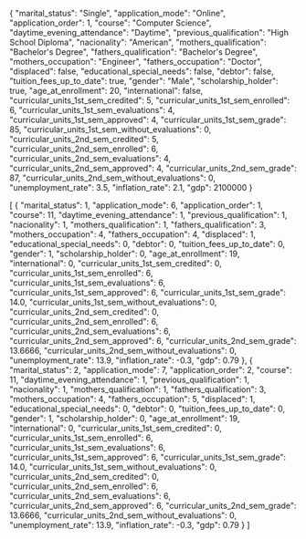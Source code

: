 {
    "marital_status": "Single",
    "application_mode": "Online",
    "application_order": 1,
    "course": "Computer Science",
    "daytime_evening_attendance": "Daytime",
    "previous_qualification": "High School Diploma",
    "nacionality": "American",
    "mothers_qualification": "Bachelor's Degree",
    "fathers_qualification": "Bachelor's Degree",
    "mothers_occupation": "Engineer",
    "fathers_occupation": "Doctor",
    "displaced": false,
    "educational_special_needs": false,
    "debtor": false,
    "tuition_fees_up_to_date": true,
    "gender": "Male",
    "scholarship_holder": true,
    "age_at_enrollment": 20,
    "international": false,
    "curricular_units_1st_sem_credited": 5,
    "curricular_units_1st_sem_enrolled": 6,
    "curricular_units_1st_sem_evaluations": 4,
    "curricular_units_1st_sem_approved": 4,
    "curricular_units_1st_sem_grade": 85,
    "curricular_units_1st_sem_without_evaluations": 0,
    "curricular_units_2nd_sem_credited": 5,
    "curricular_units_2nd_sem_enrolled": 6,
    "curricular_units_2nd_sem_evaluations": 4,
    "curricular_units_2nd_sem_approved": 4,
    "curricular_units_2nd_sem_grade": 87,
    "curricular_units_2nd_sem_without_evaluations": 0,
    "unemployment_rate": 3.5,
    "inflation_rate": 2.1,
    "gdp": 2100000
}


[
    {
        "marital_status": 1,
        "application_mode": 6,
        "application_order": 1,
        "course": 11,
        "daytime_evening_attendance": 1,
        "previous_qualification": 1,
        "nacionality": 1,
        "mothers_qualification": 1,
        "fathers_qualification": 3,
        "mothers_occupation": 4,
        "fathers_occupation": 4,
        "displaced": 1,
        "educational_special_needs": 0,
        "debtor": 0,
        "tuition_fees_up_to_date": 0,
        "gender": 1,
        "scholarship_holder": 0,
        "age_at_enrollment": 19,
        "international": 0,
        "curricular_units_1st_sem_credited": 0,
        "curricular_units_1st_sem_enrolled": 6,
        "curricular_units_1st_sem_evaluations": 6,
        "curricular_units_1st_sem_approved": 6,
        "curricular_units_1st_sem_grade": 14.0,
        "curricular_units_1st_sem_without_evaluations": 0,
        "curricular_units_2nd_sem_credited": 0,
        "curricular_units_2nd_sem_enrolled": 6,
        "curricular_units_2nd_sem_evaluations": 6,
        "curricular_units_2nd_sem_approved": 6,
        "curricular_units_2nd_sem_grade": 13.6666,
        "curricular_units_2nd_sem_without_evaluations": 0,
        "unemployment_rate": 13.9,
        "inflation_rate": -0.3,
        "gdp": 0.79
    },
    {
        "marital_status": 2,
        "application_mode": 7,
        "application_order": 2,
        "course": 11,
        "daytime_evening_attendance": 1,
        "previous_qualification": 1,
        "nacionality": 1,
        "mothers_qualification": 1,
        "fathers_qualification": 3,
        "mothers_occupation": 4,
        "fathers_occupation": 5,
        "displaced": 1,
        "educational_special_needs": 0,
        "debtor": 0,
        "tuition_fees_up_to_date": 0,
        "gender": 1,
        "scholarship_holder": 0,
        "age_at_enrollment": 19,
        "international": 0,
        "curricular_units_1st_sem_credited": 0,
        "curricular_units_1st_sem_enrolled": 6,
        "curricular_units_1st_sem_evaluations": 6,
        "curricular_units_1st_sem_approved": 6,
        "curricular_units_1st_sem_grade": 14.0,
        "curricular_units_1st_sem_without_evaluations": 0,
        "curricular_units_2nd_sem_credited": 0,
        "curricular_units_2nd_sem_enrolled": 6,
        "curricular_units_2nd_sem_evaluations": 6,
        "curricular_units_2nd_sem_approved": 6,
        "curricular_units_2nd_sem_grade": 13.6666,
        "curricular_units_2nd_sem_without_evaluations": 0,
        "unemployment_rate": 13.9,
        "inflation_rate": -0.3,
        "gdp": 0.79
    }
]



